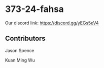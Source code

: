 # 373-24-fahsa

Our discord link:
https://discord.gg/yEGs5eV4

## Contributors

Jason Spence

Kuan Ming Wu
